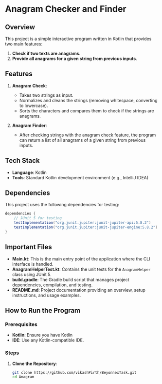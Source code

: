 
# Anagram Checker and Finder

## Overview

This project is a simple interactive program written in Kotlin that provides two main features:
1. **Check if two texts are anagrams**.
2. **Provide all anagrams for a given string from previous inputs**.

## Features

1. **Anagram Check**:
    - Takes two strings as input.
    - Normalizes and cleans the strings (removing whitespace, converting to lowercase).
    - Sorts the characters and compares them to check if the strings are anagrams.

2. **Anagram Finder**:
    - After checking strings with the anagram check feature, the program can return a list of all anagrams of a given string from previous inputs.

## Tech Stack

- **Language**: Kotlin
- **Tools**: Standard Kotlin development environment (e.g., IntelliJ IDEA)

## Dependencies

This project uses the following dependencies for testing:

```gradle
dependencies {
    // JUnit 5 for testing
    testImplementation("org.junit.jupiter:junit-jupiter-api:5.8.2")
    testImplementation("org.junit.jupiter:junit-jupiter-engine:5.8.2")
}
```

## Important Files

- **Main.kt**: This is the main entry point of the application where the CLI interface is handled.
- **AnagramHelperTest.kt**: Contains the unit tests for the `AnagramHelper` class using JUnit 5.
- **build.gradle**: The Gradle build script that manages project dependencies, compilation, and testing.
- **README.md**: Project documentation providing an overview, setup instructions, and usage examples.


## How to Run the Program

### Prerequisites

- **Kotlin**: Ensure you have Kotlin
- **IDE**: Use any Kotlin-compatible IDE.

### Steps

1. **Clone the Repository**:
   ```bash
   git clone https://github.com/vikashPirth/BeyonnexTask.git
   cd Anagram


